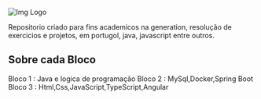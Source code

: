 ![Img Logo](https://i.imgur.com/NiL1OI9.png)

<p> Repositorio criado para fins academicos na generation, resolução de exercicios e projetos, em portugol, java, javascript entre outros.
 
## Sobre cada Bloco 
 
 Bloco 1 : Java e logica de programação
 Bloco 2 : MySql,Docker,Spring Boot
 Bloco 3 : Html,Css,JavaScript,TypeScript,Angular
